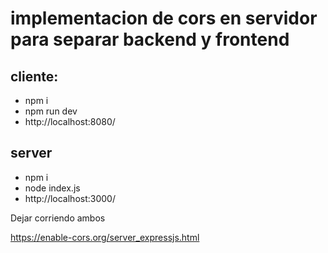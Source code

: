 # implementacion de cors en servidor para separar backend y frontend

## cliente:
- npm i
- npm run dev
- http://localhost:8080/

## server
- npm i
- node index.js
- http://localhost:3000/

Dejar corriendo ambos 

https://enable-cors.org/server_expressjs.html
